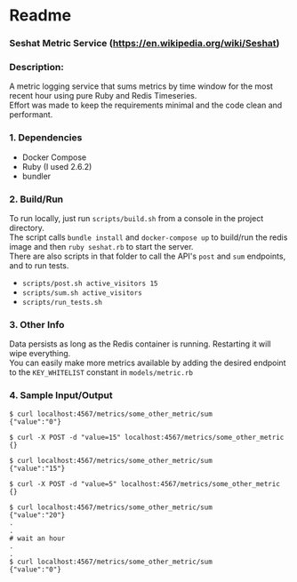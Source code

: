 # Readme

### Seshat Metric Service (https://en.wikipedia.org/wiki/Seshat)
### Description:
A metric logging service that sums metrics by time window for the most recent hour using pure Ruby and Redis Timeseries.  
Effort was made to keep the requirements minimal and the code clean and performant.


### 1. Dependencies
- Docker Compose
- Ruby (I used 2.6.2)
- bundler 

### 2. Build/Run 
To run locally, just run `scripts/build.sh` from a console in the project directory.  
The script calls `bundle install` and `docker-compose up` to build/run the redis image and then `ruby seshat.rb` to start the server.  
There are also scripts in that folder to call the API's `post` and `sum` endpoints, and to run tests.  
- `scripts/post.sh active_visitors 15`
- `scripts/sum.sh active_visitors`
- `scripts/run_tests.sh`

### 3. Other Info
Data persists as long as the Redis container is running. Restarting it will wipe everything.  
You can easily make more metrics available by adding the desired endpoint to the `KEY_WHITELIST` constant in `models/metric.rb`  

### 4. Sample Input/Output
```
$ curl localhost:4567/metrics/some_other_metric/sum
{"value":"0"}

$ curl -X POST -d "value=15" localhost:4567/metrics/some_other_metric
{}

$ curl localhost:4567/metrics/some_other_metric/sum
{"value":"15"}

$ curl -X POST -d "value=5" localhost:4567/metrics/some_other_metric
{}

$ curl localhost:4567/metrics/some_other_metric/sum
{"value":"20"}
.
.
# wait an hour
.
.
$ curl localhost:4567/metrics/some_other_metric/sum
{"value":"0"}
```
